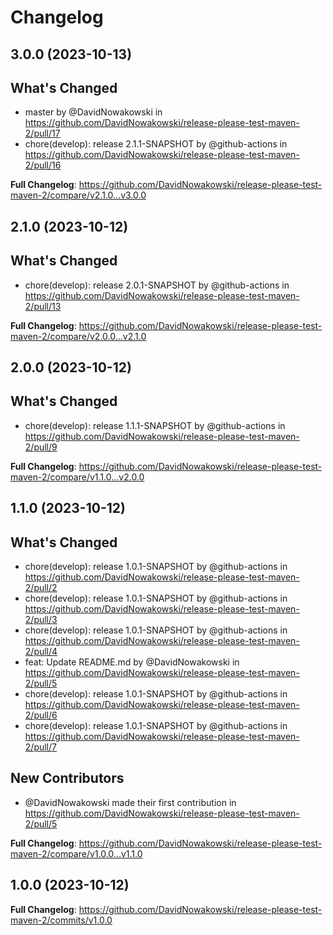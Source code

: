 # Changelog

## 3.0.0 (2023-10-13)

## What's Changed
* master by @DavidNowakowski in https://github.com/DavidNowakowski/release-please-test-maven-2/pull/17
* chore(develop): release 2.1.1-SNAPSHOT by @github-actions in https://github.com/DavidNowakowski/release-please-test-maven-2/pull/16


**Full Changelog**: https://github.com/DavidNowakowski/release-please-test-maven-2/compare/v2.1.0...v3.0.0

## 2.1.0 (2023-10-12)

## What's Changed
* chore(develop): release 2.0.1-SNAPSHOT by @github-actions in https://github.com/DavidNowakowski/release-please-test-maven-2/pull/13


**Full Changelog**: https://github.com/DavidNowakowski/release-please-test-maven-2/compare/v2.0.0...v2.1.0

## 2.0.0 (2023-10-12)

## What's Changed
* chore(develop): release 1.1.1-SNAPSHOT by @github-actions in https://github.com/DavidNowakowski/release-please-test-maven-2/pull/9


**Full Changelog**: https://github.com/DavidNowakowski/release-please-test-maven-2/compare/v1.1.0...v2.0.0

## 1.1.0 (2023-10-12)

## What's Changed
* chore(develop): release 1.0.1-SNAPSHOT by @github-actions in https://github.com/DavidNowakowski/release-please-test-maven-2/pull/2
* chore(develop): release 1.0.1-SNAPSHOT by @github-actions in https://github.com/DavidNowakowski/release-please-test-maven-2/pull/3
* chore(develop): release 1.0.1-SNAPSHOT by @github-actions in https://github.com/DavidNowakowski/release-please-test-maven-2/pull/4
* feat: Update README.md by @DavidNowakowski in https://github.com/DavidNowakowski/release-please-test-maven-2/pull/5
* chore(develop): release 1.0.1-SNAPSHOT by @github-actions in https://github.com/DavidNowakowski/release-please-test-maven-2/pull/6
* chore(develop): release 1.0.1-SNAPSHOT by @github-actions in https://github.com/DavidNowakowski/release-please-test-maven-2/pull/7

## New Contributors
* @DavidNowakowski made their first contribution in https://github.com/DavidNowakowski/release-please-test-maven-2/pull/5

**Full Changelog**: https://github.com/DavidNowakowski/release-please-test-maven-2/compare/v1.0.0...v1.1.0

## 1.0.0 (2023-10-12)

**Full Changelog**: https://github.com/DavidNowakowski/release-please-test-maven-2/commits/v1.0.0
